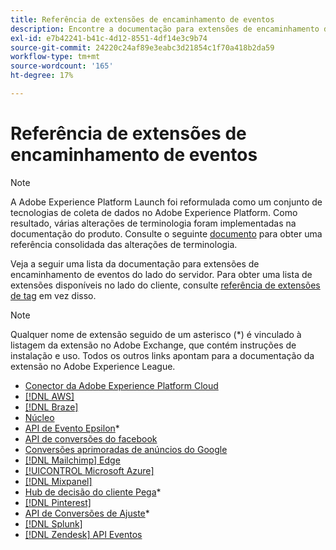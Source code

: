 ```yaml
---
title: Referência de extensões de encaminhamento de eventos
description: Encontre a documentação para extensões de encaminhamento de eventos no Adobe Experience Platform.
exl-id: e7b42241-b41c-4d12-8551-4df14e3c9b74
source-git-commit: 24220c24af89e3eabc3d21854c1f70a418b2da59
workflow-type: tm+mt
source-wordcount: '165'
ht-degree: 17%

---
```


# Referência de extensões de encaminhamento de eventos

>[!NOTE]
>
>A Adobe Experience Platform Launch foi reformulada como um conjunto de tecnologias de coleta de dados no Adobe Experience Platform. Como resultado, várias alterações de terminologia foram implementadas na documentação do produto. Consulte o seguinte [documento](../../term-updates.md) para obter uma referência consolidada das alterações de terminologia.

<div id="recs-overview-body-1"></div>
<div id="recs-overview-body-2"></div>
<div id="recs-overview-body-3"></div>
<div id="recs-overview-body-4"></div>
<div id="recs-overview-body-5"></div>
<div id="recs-overview-body-6"></div>

Veja a seguir uma lista da documentação para extensões de encaminhamento de eventos do lado do servidor. Para obter uma lista de extensões disponíveis no lado do cliente, consulte [referência de extensões de tag](../client/overview.md) em vez disso.

>[!NOTE]
>
>Qualquer nome de extensão seguido de um asterisco (*) é vinculado à listagem da extensão no Adobe Exchange, que contém instruções de instalação e uso. Todos os outros links apontam para a documentação da extensão no Adobe Experience League.

* [Conector da Adobe Experience Platform Cloud](./cloud-connector/overview.md)
* [[!DNL AWS]](./aws/overview.md)
* [[!DNL Braze]](./braze/overview.md)
* [Núcleo](./core/overview.md)
* [API de Evento Epsilon](https://exchange.adobe.com/apps/ec/109127)*
* [API de conversões do facebook](https://exchange.adobe.com/apps/ec/105509)
* [Conversões aprimoradas de anúncios do Google](./google-ads-enhanced-conversions/overview.md)
* [[!DNL Mailchimp] Edge](./mailchimp/overview.md)
* [[!UICONTROL Microsoft Azure]](./azure/overview.md)
* [[!DNL Mixpanel]](./mixpanel/overview.md)
* [Hub de decisão do cliente Pega](https://exchange.adobe.com/apps/ec/107597)*
* [[!DNL Pinterest]](./pinterest/overview.md)
* [API de Conversões de Ajuste](https://exchange.adobe.com/apps/ec/108550)*
* [[!DNL Splunk]](./splunk/overview.md)
* [[!DNL Zendesk] API Eventos](./zendesk/overview.md)
